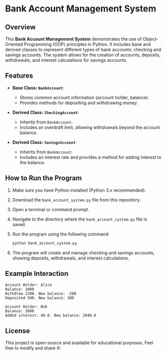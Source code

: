 
# Bank Account Management System

## Overview

This **Bank Account Management System** demonstrates the use of Object-Oriented Programming (OOP) principles in Python. It includes base and derived classes to represent different types of bank accounts: checking and savings accounts. The system allows for the creation of accounts, deposits, withdrawals, and interest calculations for savings accounts.

## Features

- **Base Class: `BankAccount`**:
    - Stores common account information (account holder, balance).
    - Provides methods for depositing and withdrawing money.
  
- **Derived Class: `CheckingAccount`**:
    - Inherits from `BankAccount`.
    - Includes an overdraft limit, allowing withdrawals beyond the account balance.
  
- **Derived Class: `SavingsAccount`**:
    - Inherits from `BankAccount`.
    - Includes an interest rate and provides a method for adding interest to the balance.

## How to Run the Program

1. Make sure you have Python installed (Python 3.x recommended).
2. Download the `bank_account_system.py` file from this repository.
3. Open a terminal or command prompt.
4. Navigate to the directory where the `bank_account_system.py` file is saved.
5. Run the program using the following command:

    ```bash
    python bank_account_system.py
    ```

6. The program will create and manage checking and savings accounts, showing deposits, withdrawals, and interest calculations.

## Example Interaction

```text
Account Holder: Alice
Balance: 1000
Withdrew 1200. New balance: -200
Deposited 500. New balance: 300

Account Holder: Bob
Balance: 2000
Added interest: 40.0. New balance: 2040.0
```

## License

This project is open-source and available for educational purposes. Feel free to modify and share it!
